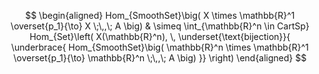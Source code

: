 $$
  \begin{aligned}
    Hom_{SmoothSet}\big(
      X \times \mathbb{R}^1 \overset{p_1}{\to} X
      \;\,,\;
      A
    \big)
    & \simeq
    \int_{\mathbb{R}^n \in CartSp}
    Hom_{Set}\left( X(\mathbb{R}^n),
    \,
    \underset{\text{bijection}}{
    \underbrace{
    Hom_{SmoothSet}\big(
      \mathbb{R}^n \times \mathbb{R}^1 \overset{p_1}{\to} \mathbb{R}^n
      \;\,,\;
      A
    \big)
    }}
    \right)
  \end{aligned}
$$

